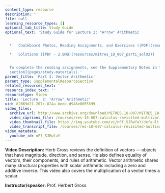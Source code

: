 ```yaml
---
content_type: resource
description: ''
file: null
learning_resource_types: []
optional_tab_title: Study Guide
optional_text: 'Study Guide for Lecture 2: "Arrow" Arithmetic


  *   Chalkboard Photos, Reading Assignments, and Exercises ([PDF](resources/mitres_18_007_parti_lec02))

  *   Solutions ([PDF - 2.8MB](resources/mitres_18_007_parti_sol02))


  To complete the reading assignments, see the Supplementary Notes in the [Study Materials
  section](pages/study-materials).'
parent_title: 'Part I: Vector Arithmetic'
parent_type: SupplementalResourceSection
related_resources_text: ''
resource_index_text: ''
resourcetype: Video
title: 'Lecture  2: "Arrow" Arithmetic'
uid: 82669d21-207c-824a-bede-d946e8655899
video_files:
  archive_url: http://www.archive.org/download/MITRES.18-007/MITRES_18-007_Part1_lec2_300k.mp4
  video_captions_file: /courses/res-18-007-calculus-revisited-multivariable-calculus-fall-2011/9ccad2955fd95572a534c803d4d1020e_nFf_SJRwfaY.vtt
  video_thumbnail_file: https://img.youtube.com/vi/nFf_SJRwfaY/default.jpg
  video_transcript_file: /courses/res-18-007-calculus-revisited-multivariable-calculus-fall-2011/c97caaa534bdc18e10a1394693507209_nFf_SJRwfaY.pdf
video_metadata:
  youtube_id: nFf_SJRwfaY
---
```


**Video Description:** Herb Gross reviews the definition of vectors — objects that have magnitude, direction, and sense. He also defines equality of vectors, their components, and rules of arithmetic. Vector arithmetic shares many structural properties with scalar arithmetic including a zero and additive inverse. This video also covers the multiplication of a vector times a scalar.

**Instructor/speaker:** Prof. Herbert Gross